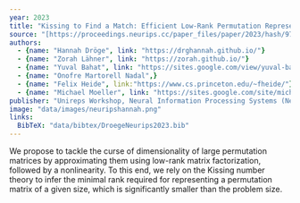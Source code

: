 ```yaml
---
year: 2023
title: "Kissing to Find a Match: Efficient Low-Rank Permutation Representation"
source: "[https://proceedings.neurips.cc/paper_files/paper/2023/hash/97826456fb8c02fa368d673a49bbc563-Abstract-Conference.html]"
authors:
  - {name: "Hannah Dröge", link: "https://drghannah.github.io/"}
  - {name: "Zorah Lähner", link: "https://zorah.github.io/"}
  - {name: "Yuval Bahat", link: "https://sites.google.com/view/yuval-bahat/home"}
  - {name: "Onofre Martorell Nadal",}
  - {name: "Felix Heide", link:"https://www.cs.princeton.edu/~fheide/"} 
  - {name: "Michael Moeller", link: "https://sites.google.com/site/michaelmoellermath"}
publisher: "Unireps Workshop, Neural Information Processing Systems (NeurIPS 2023)"
image: "data/images/neuripshannah.png"
links:
  BibTeX: "data/bibtex/DroegeNeurips2023.bib"
---
```

We propose to tackle the curse of dimensionality of large permutation matrices by approximating them using low-rank matrix factorization, followed by a nonlinearity. To this end, we rely on the Kissing number theory to infer the minimal rank required for representing a permutation matrix of a given size, which is significantly smaller than the problem size.

